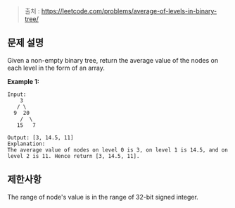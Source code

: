 > 출처 : https://leetcode.com/problems/average-of-levels-in-binary-tree/

## 문제 설명

Given a non-empty binary tree, return the average value of the nodes on each level in the form of an array.

**Example 1:**

```
Input:
    3
   / \
  9  20
    /  \
   15   7

Output: [3, 14.5, 11]
Explanation:
The average value of nodes on level 0 is 3, on level 1 is 14.5, and on level 2 is 11. Hence return [3, 14.5, 11].

```

## 제한사항

The range of node's value is in the range of 32-bit signed integer.
